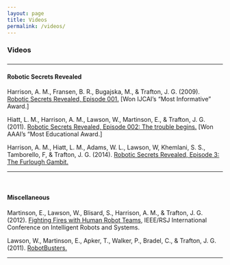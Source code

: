 ```yaml
---
layout: page
title: Videos
permalink: /videos/
---
```

<h3>Videos<h3>
<hr>
<h4> Robotic Secrets Revealed</h4>
<p>Harrison, A. M., Fransen, B. R., Bugajska, M., &amp; Trafton, J. G. (2009). <a href="https://www.youtube.com/watch?v=XsubQhtD6S0" target="_blank">Robotic Secrets Revealed, Episode 001.</a> [Won IJCAI&rsquo;s &ldquo;Most Informative&rdquo; Award.]</p>
<p>Hiatt, L. M., Harrison, A. M., Lawson, W., Martinson, E., &amp; Trafton, J. G. (2011). <a href="https://www.youtube.com/watch?v=VNyKOUPs7X0" target="_blank">Robotic Secrets Revealed, Episode 002: The trouble begins.</a> [Won AAAI&rsquo;s &ldquo;Most Educational Award.]</p>
<p>Harrison, A. M., Hiatt, L. M., Adams, W. L., Lawson, W, Khemlani, S. S., Tamborello, F, &amp; Trafton, J. G. (2014). <a href="https://www.youtube.com/watch?v=EK_YUhc_css" target="_blank">Robotic Secrets Revealed, Episode 3: The Furlough Gambit.</a></p>
<hr>
<br>
<h4> Miscellaneous </h4>
<p>Martinson, E., Lawson, W., Blisard, S., Harrison, A. M., &amp; Trafton, J. G. (2012). <a href="https://www.youtube.com/watch?v=FU3-HK8OWGA" target="_blank">Fighting Fires with Human Robot Teams</a>, IEEE/RSJ International Conference on Intelligent Robots and Systems.</p>
<p>Lawson, W., Martinson, E., Apker, T., Walker, P., Bradel, C., &amp; Trafton, J. G. (2011). <a href="http://videolectures.net/aaai2011_lawson_robotbusters/" target="_blank">RobotBusters.</a></p>
<hr>
